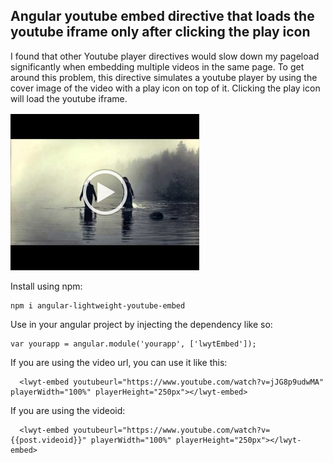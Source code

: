 ## Angular youtube embed directive that loads the youtube iframe only after clicking the play icon

I found that other Youtube player directives would slow down my pageload significantly when embedding multiple videos in the same page.
To get around this problem, this directive simulates a youtube player by using the cover image of the video with a play icon on top of it.
Clicking the play icon will load the youtube iframe.



![example](https://raw.githubusercontent.com/jestersimpps/angular-lightweight-youtube-embed/master/example/example.png)


Install using npm:

```
npm i angular-lightweight-youtube-embed
```

Use in your angular project by injecting the dependency like so:

```
var yourapp = angular.module('yourapp', ['lwytEmbed']);
```

If you are using the video url, you can use it like this:

```
  <lwyt-embed youtubeurl="https://www.youtube.com/watch?v=jJG8p9udwMA" playerWidth="100%" playerHeight="250px"></lwyt-embed>
```

If you are using the videoid:

```
  <lwyt-embed youtubeurl="https://www.youtube.com/watch?v={{post.videoid}}" playerWidth="100%" playerHeight="250px"></lwyt-embed>
```
